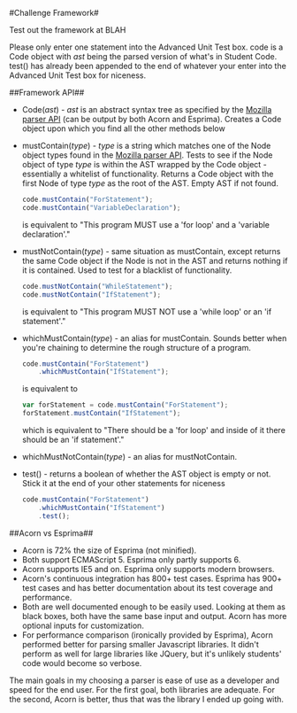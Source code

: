 #Challenge Framework#

Test out the framework at BLAH

Please only enter one statement into the Advanced Unit Test box. code is a Code 
object with _ast_ being the parsed version of what's in Student Code. test() has 
already been appended to the end of whatever your enter into the Advanced Unit 
Test box for niceness.

##Framework API##

- Code(_ast_) - _ast_ is an abstract syntax tree as specified by the [Mozilla parser API](https://developer.mozilla.org/en-US/docs/Mozilla/Projects/SpiderMonkey/Parser_API) (can be output by both Acorn and Esprima). Creates a Code object upon which you find all the other methods below

- mustContain(_type_) - _type_ is a string which matches one of the Node object types found in the [Mozilla parser API](https://developer.mozilla.org/en-US/docs/Mozilla/Projects/SpiderMonkey/Parser_API#Node_objects). Tests to see if the Node object of type _type_ is within the AST wrapped by the Code object - essentially a whitelist of functionality. Returns a Code object with the first Node of type _type_ as the root of the AST. Empty AST if not found.

    ```javascript
    code.mustContain("ForStatement");
    code.mustContain("VariableDeclaration");
    ```
    is equivalent to "This program MUST use a 'for loop' and a 'variable declaration'."

- mustNotContain(_type_) - same situation as mustContain, except returns the same Code object if the Node is not in the AST and returns nothing if it is contained. Used to test for a blacklist of functionality.

    ```javascript
    code.mustNotContain("WhileStatement");
    code.mustNotContain("IfStatement");
    ```
    is equivalent to "This program MUST NOT use a 'while loop' or an 'if statement'."

- whichMustContain(_type_) - an alias for mustContain. Sounds better when you're chaining to determine the rough structure of a program.

    ```javascript
    code.mustContain("ForStatement")
        .whichMustContain("IfStatement");
    ```
    is equivalent to
    ```javascript
    var forStatement = code.mustContain("ForStatement");
    forStatement.mustContain("IfStatement");
    ```
    which is equivalent to "There should be a 'for loop' and inside of it there should be an 'if statement'."

- whichMustNotContain(_type_) - an alias for mustNotContain.

- test() - returns a boolean of whether the AST object is empty or not. Stick it at the end of your other statements for niceness

    ```javascript
    code.mustContain("ForStatement")
        .whichMustContain("IfStatement")
        .test();
    ```

##Acorn vs Esprima##

- Acorn is 72% the size of Esprima (not minified).
- Both support ECMAScript 5. Esprima only partly supports 6.
- Acorn supports IE5 and on. Esprima only supports modern browsers.
- Acorn's continuous integration has 800+ test cases. Esprima has 900+ test 
cases and has better documentation about its test coverage and performance.
- Both are well documented enough to be easily used. Looking at them as black 
boxes, both have the same base input and output. Acorn has more optional inputs 
for customization.
- For performance comparison (ironically provided by Esprima), Acorn performed 
better for parsing smaller Javascript libraries. It didn't perform as well for 
large libraries like JQuery, but it's unlikely students' code would become so 
verbose.

The main goals in my choosing a parser is ease of use as a developer and speed 
for the end user. For the first goal, both libraries are adequate. For the 
  second, Acorn is better, thus that was the library I ended up going with.
